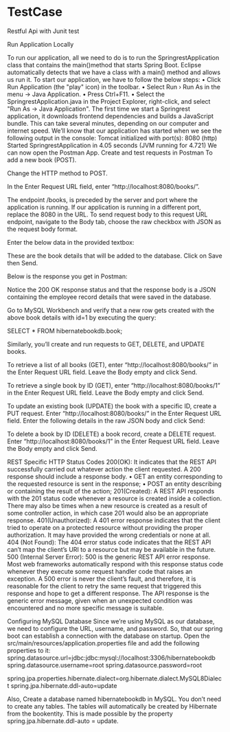 # TestCase
Restful Api with Junit test

Run Application Locally 

To run our application, all we need to do is to run the SpringrestApplication class that contains the main()method that starts Spring Boot. Eclipse automatically detects that we have a class with a main() method and allows us run it.
To start our application, we have to follow the below steps: 
•	Click Run Application (the "play" icon) in the toolbar.
•	Select Run › Run As in the menu → Java Application.
•	Press Ctrl+F11.
•	Select the SpringrestApplication.java in the Project Explorer, right-click, and select "Run As → Java Application".
The first time we start a Springrest application, it downloads frontend dependencies and builds a JavaScript bundle. This can take several minutes, depending on our computer and internet speed.
We’ll know that our application has started when we see the following output in the console:
Tomcat initialized with port(s): 8080 (http)
Started SpringrestApplication in 4.05 seconds (JVM running for 4.721)
We can now open the Postman App.
Create and test requests in Postman
To add a new book (POST).

Change the HTTP method to POST.

 

In the Enter Request URL field, enter “http://localhost:8080/books/”.

 
The endpoint /books, is preceded by the server and port where the application is running. If our application is running in a different port, replace the 8080 in the URL.
To send request body to this request URL endpoint, navigate to the Body tab, choose the raw checkbox with JSON as the request body format.
 

Enter the below data in the provided textbox:
 

   These are the book details that will be added to the database. Click on Save then Send. 

   Below is the response you get in Postman:
 

Notice the 200 OK response status and that the response body is a JSON containing the employee record details that were saved in the database.

Go to MySQL Workbench and verify that a new row gets created with the above book details with id=1 by executing the query:

SELECT * FROM hibernatebookdb.book;

 


Similarly, you’ll create and run requests to GET, DELETE, and UPDATE books.

To retrieve a list of all books (GET), enter “http://localhost:8080/books/” in the Enter Request URL field. Leave the Body empty and click Send.

 

To retrieve a single book by ID (GET), enter “http://localhost:8080/books/1” in the Enter Request URL field. Leave the Body empty and click Send.

 
To update an existing book (UPDATE) the book with a specific ID, create a PUT request. Enter “http://localhost:8080/books/” in the Enter Request URL field. Enter the following 	details in the raw JSON body and click Send:
      
       	
To delete a book by ID (DELETE) a book record, create a DELETE request. Enter “http://localhost:8080/books/1” in the Enter Request URL field. Leave the Body empty and click Send.
 


REST Specific HTTP Status Codes
200(OK): It indicates that the REST API successfully carried out whatever action the client requested. A 200 response should include a response body.
•	GET an entity corresponding to the requested resource is sent in the response;
•	POST an entity describing or containing the result of the action;
201(Created): A REST API responds with the 201 status code whenever a resource is created inside a collection. There may also be times when a new resource is created as a result of some controller action, in which case 201 would also be an appropriate response.
401(Unauthorized): A 401 error response indicates that the client tried to operate on a protected resource without providing the proper authorization. It may have provided the wrong credentials or none at all.
404 (Not Found): The 404 error status code indicates that the REST API can’t map the client’s URI to a resource but may be available in the future.
500 (Internal Server Error): 500 is the generic REST API error response. Most web frameworks automatically respond with this response status code whenever they execute some request handler code that raises an exception.
A 500 error is never the client’s fault, and therefore, it is reasonable for the client to retry the same request that triggered this response and hope to get a different response.
The API response is the generic error message, given when an unexpected condition was encountered and no more specific message is suitable.






Configuring MySQL Database
Since we’re using MySQL as our database, we need to configure the URL, username, and password. So, that our spring boot can establish a connection with the database on startup. Open the src/main/resources/application.properties file and add the following properties to it:
spring.datasource.url=jdbc:jdbc\:mysql\://localhost\:3306/hibernatebookdb
spring.datasource.username=root
spring.datasource.password=root

spring.jpa.properties.hibernate.dialect=org.hibernate.dialect.MySQL8Dialect
spring.jpa.hibernate.ddl-auto=update

Also, Create a database named hibernatebookdb in MySQL.
You don’t need to create any tables. The tables will automatically be created by Hibernate from the bookentity. This is made possible by the property spring.jpa.hibernate.ddl-auto = update.




